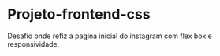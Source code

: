 # Projeto-frontend-css
Desafio onde refiz a pagina inicial do instagram com flex box e responsividade.
 
